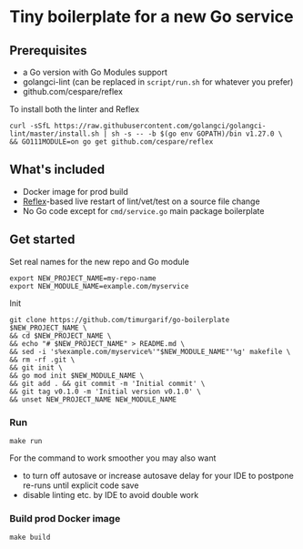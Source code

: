 # Tiny boilerplate for a new Go service
## Prerequisites
- a Go version with Go Modules support
- golangci-lint (can be replaced in `script/run.sh` for whatever you prefer)
- github.com/cespare/reflex

To install both the linter and Reflex
```
curl -sSfL https://raw.githubusercontent.com/golangci/golangci-lint/master/install.sh | sh -s -- -b $(go env GOPATH)/bin v1.27.0 \
&& GO111MODULE=on go get github.com/cespare/reflex
```

## What's included
- Docker image for prod build
- [Reflex](https://github.com/cespare/reflex)-based live restart of lint/vet/test on a source file change
- No Go code except for `cmd/service.go` main package boilerplate

## Get started
Set real names for the new repo and Go module
```
export NEW_PROJECT_NAME=my-repo-name 
export NEW_MODULE_NAME=example.com/myservice
```

Init
```
git clone https://github.com/timurgarif/go-boilerplate $NEW_PROJECT_NAME \
&& cd $NEW_PROJECT_NAME \
&& echo "# $NEW_PROJECT_NAME" > README.md \
&& sed -i 's%example.com/myservice%'"$NEW_MODULE_NAME"'%g' makefile \
&& rm -rf .git \
&& git init \
&& go mod init $NEW_MODULE_NAME \
&& git add . && git commit -m 'Initial commit' \
&& git tag v0.1.0 -m 'Initial version v0.1.0' \
&& unset NEW_PROJECT_NAME NEW_MODULE_NAME
```

### Run
```
make run
```
For the command to work smoother you may also want 
- to turn off autosave or increase autosave delay for your IDE to postpone re-runs until explicit code save
- disable linting etc. by IDE to avoid double work

### Build prod Docker image
```
make build
```